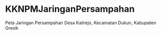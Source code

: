 # KKNPMJaringanPersampahan
Peta Jaringan Persampahan Desa Kalirejo, Kecamatan Dukun, Kabupaten Gresik
